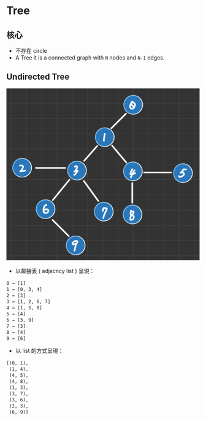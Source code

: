# Tree
## 核心
* 不存在 circle
* A Tree it is a connected graph with `N` nodes and `N-1` edges.

## Undirected Tree
![](/images/tree-1.png)

* 以鄰接表 ( adjacncy list ) 呈現：
```
0 → [1]
1 → [0, 3, 4]
2 → [3]
3 → [1, 2, 6, 7]
4 → [1, 5, 8]
5 → [4]
6 → [3, 9]
7 → [3]
8 → [4]
9 → [6]
```

* 以 list 的方式呈現：
``` 
[(0, 1), 
 (1, 4),
 (4, 5),
 (4, 8),
 (1, 3),
 (3, 7),
 (3, 6),
 (2, 3),
 (6, 9)]
```